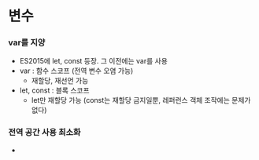 # 변수

### var를 지양

- ES2015에 let, const 등장. 그 이전에는 var를 사용
- var : 함수 스코프 (전역 변수 오염 가능)
  - 재할당, 재선언 가능
- let, const : 블록 스코프
  - let만 재할당 가능 (const는 재할당 금지일뿐, 레퍼런스 객체 조작에는 문제가 없다)




### 전역 공간 사용 최소화

- ​